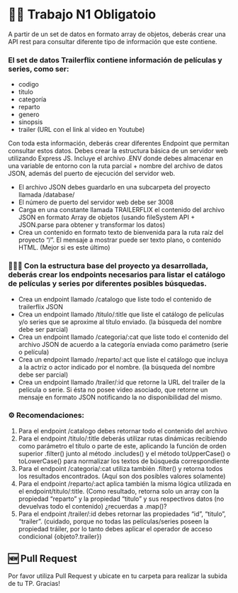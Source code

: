 # 🏃‍♀️ Trabajo N1 Obligatoio

A partir de un set de datos en formato array de objetos, deberás crear una API rest para consultar diferente tipo de información que este contiene.

### El set de datos Trailerflix contiene información de películas y series, como ser:

- codigo
- titulo
- categoría
- reparto
- genero
- sinopsis
- trailer (URL con el link al video en Youtube)

Con toda esta información, deberás crear diferentes Endpoint que permitan consultar estos datos. Debes crear la estructura básica de un servidor web utilizando Express JS. Incluye el archivo .ENV donde debes almacenar en una variable de entorno con la ruta parcial + nombre del archivo de datos JSON, además del puerto de ejecución del servidor web.

- El archivo JSON debes guardarlo en una subcarpeta del proyecto llamada /database/
- El número de puerto del servidor web debe ser 3008
- Carga en una constante llamada TRAILERFLIX el contenido del archivo JSON en formato Array de objetos (usando fileSystem API + JSON.parse para obtener y transformar los datos)
- Crea un contenido en formato texto de bienvenida para la ruta raíz del proyecto “/”. El mensaje a mostrar puede ser texto plano, o contenido HTML. (Mejor si es este último)

### 👩🏻‍⚕️ Con la estructura base del proyecto ya desarrollada, deberás crear los endpoints necesarios para listar el catálogo de películas y series por diferentes posibles búsquedas.

- Crea un endpoint llamado /catalogo que liste todo el contenido de trailerflix JSON
- Crea un endpoint llamado /titulo/:title que liste el catálogo de películas y/o series que se aproxime al título enviado. (la búsqueda del nombre debe ser parcial)
- Crea un endpoint llamado /categoria/:cat que liste todo el contenido del archivo JSON de acuerdo a la categoría enviada como parámetro (serie o película)
- Crea un endpoint llamado /reparto/:act que liste el catálogo que incluya a la actriz o actor indicado por el nombre. (la búsqueda del nombre debe ser parcial)
- Crea un endpoint llamado /trailer/:id que retorne la URL del trailer de la película o serie. Si ésta no posee video asociado, que retorne un mensaje en formato JSON notificando la no disponibilidad del mismo.

### ⚙️ Recomendaciones:

1. Para el endpoint /catalogo debes retornar todo el contenido del archivo
2. Para el endpoint /titulo/:title deberás utilizar rutas dinámicas recibiendo como parámetro el título o parte de este, aplicando la función de orden superior .filter() junto al método .includes() y el método toUpperCase() o toLowerCase() para normalizar los textos de búsqueda correspondiente
3. Para el endpoint /categoria/:cat utiliza también .filter() y retorna todos los resultados encontrados. (Aquí son dos posibles valores solamente)
4. Para el endpoint /reparto/:act aplica también la misma lógica utilizada en el endpoint/titulo/:title. (Como resultado, retorna solo un array con la propiedad “reparto” y la propiedad “titulo” y sus respectivos datos (no devuelvas todo el contenido) ¿recuerdas a .map()?
5. Para el endpoint /trailer/:id debes retornar las propiedades “id”, “titulo”, “trailer”. (cuidado, porque no todas las películas/series poseen la propiedad tráiler, por lo tanto debes aplicar el operador de acceso condicional {objeto?.trailer})

## 🆕 Pull Request

Por favor utiliza Pull Request y ubicate en tu carpeta para realizar la subida de tu TP. Gracias!
